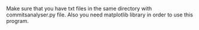 Make sure that you have txt files in the same directory with commitsanalyser.py file.
Also you need matplotlib library in order to use this program.
